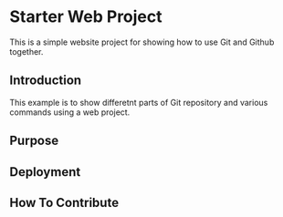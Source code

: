 # Starter Web Project

This is a simple website project for showing how to use Git and Github together.
 
## Introduction

This example is to show differetnt parts of Git repository and various commands using a web project.

## Purpose

## Deployment 

## How To Contribute
